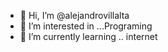 - 👋 Hi, I’m @alejandrovillalta
- 👀 I’m interested in ...Programing
- 🌱 I’m currently learning .. internet 

<!---
alejandrovillalta/alejandrovillalta is a ✨ special ✨ repository because its `README.md` (this file) appears on your GitHub profile.
You can click the Preview link to take a look at your changes.
--->
